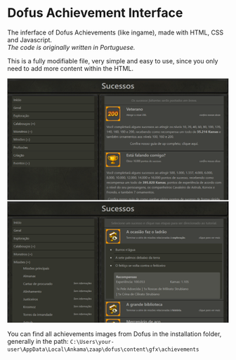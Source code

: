 # Dofus Achievement Interface
The inferface of Dofus Achievements (like ingame), made with HTML, CSS and Javascript.  
*The code is originally written in Portuguese.*

This is a fully modifiable file, very simple and easy to use, since you only need to add more content within the HTML.

![Example 1](https://github.com/conradosaud/dofus-achievement-interface/blob/master/img/examples/project-example-1.png?raw=true)
![Example 2](https://github.com/conradosaud/dofus-achievement-interface/blob/master/img/examples/project-example-2.png?raw=true)

You can find all achievements images from Dofus in the installation folder, generally in the path:   `C:\Users\your-user\AppData\Local\Ankama\zaap\dofus\content\gfx\achievements`
